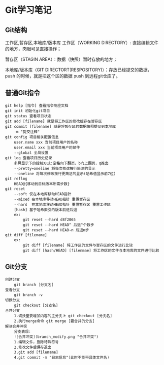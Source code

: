 # Git学习笔记

## Git结构

工作区,暂存区,本地库/版本库
工作区（WORKING DIRECTORY）: 直接编辑文件的地方，肉眼可见直接操作；

暂存区（STAGIN AREA）：数据（快照）暂时存放的地方；

本地库/版本库（GIT DIRECTORT(RESPOSITORY)）：存放已经提交的数据，push 的时候，就是把这个区的数据 push 到远程git仓库了。

## 普通Git指令

    git help [指令] 查看指令响应文档
    git init 初始化git项目
    git status 查看项目状态
    git add [filename] 就是将工作区的修改缓存在暂存区
    git commit [filename] 就是将暂存区的数据快照提交到本地库
        -m "提交注释"
    git config 项目相关配置信息
        user.name xxx 当前项目用户的名称
        user.email xxx 当前项目用户的邮件
        --global 全局设置
    git log 查看项目历史记录
        多屏显示下的控制方式:空格向下翻页，b向上翻页，q推出
        --pretty=oneline 将每次修改按行简洁的显示
        --oneline 将每次修改按行更简洁的显示(哈希值显示前7位)
    git reflog
        HEAD@{移动到目标版本所需步数}
    git reset
        --soft 仅在本地库移动HEAD指针
        --mixed 在本地库移动HEAD指针 重置暂存区
        --hard  在本地库移动HEAD指针 重置暂存区 重置工作区
        [hash] 基于哈希索引的版本前进后退
        ex:
            git reset --hard d8f2065
            git reset --hard HEAD^ 后退^个数步
            git reset --hard HEAD~n 后退n步
    git diff [filename]
        ex:
            git diff [filename] 将工作区的文件与暂存区的文件进行比较
            git diff [hash/HEAD] [filenmae] 将工作区的文件与本地库的文件进行比较

## Git分支

    创建分支
        git branch [分支名]
    查看分支
        git branch -v
    切换分支
        git checkout [分支名]
    合并分支
        1.切换至要增加内容的主分支上 git checkout [分支名]
        2.执行merge命令 git merge [要合并的分支]
    解决合并冲突
        分支表现: 
        ![合并冲突](branch_modify.png "合并冲突") 
        1.编辑文件，删除特殊符号
        2.修改文件后保存退出
        3.git add [filename]
        4.git commit -m "日志信息"(此时不能带具体文件名)
